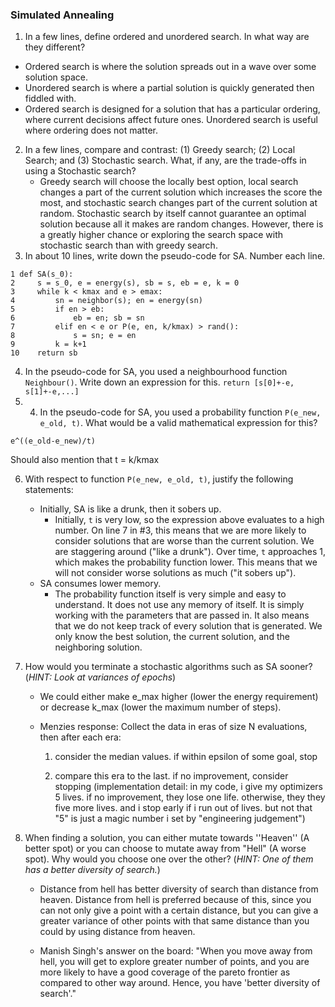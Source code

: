 
### Simulated Annealing

  1. In a few lines, define ordered and unordered search. In what way are they different?
  * Ordered search is where the solution spreads out in a wave over some solution space.
  * Unordered search is where a partial solution is quickly generated then fiddled with.
  * Ordered search is designed for a solution that has a particular ordering, where current decisions affect future ones. Unordered search is useful where ordering does not matter.
  2. In a few lines, compare and contrast: (1) Greedy search; (2) Local Search; and (3) Stochastic search. What, if any, are the trade-offs in using a Stochastic search?
        * Greedy search will choose the locally best option, local search changes a part of the current solution which increases the score the most, and stochastic search changes part of the current solution at random. Stochastic search by itself cannot guarantee an optimal solution because all it makes are random changes. However, there is a greatly higher chance or exploring the search space with stochastic search than with greedy search.
  3. In about 10 lines, write down the pseudo-code for SA. Number each line.
  ```
  1 def SA(s_0):
  2     s = s_0, e = energy(s), sb = s, eb = e, k = 0
  3     while k < kmax and e > emax:
  4         sn = neighbor(s); en = energy(sn)
  5         if en > eb:
  6             eb = en; sb = sn
  7         elif en < e or P(e, en, k/kmax) > rand():
  8             s = sn; e = en
  9         k = k+1
  10    return sb
  ```
  4. In the pseudo-code for SA, you used a neighbourhood function `Neighbour()`. Write down an expression for this.
  `return [s[0]+-e, s[1]+-e,...]`
  5. 4. In the pseudo-code for SA, you used a probability function `P(e_new, e_old, t)`. What would be a valid mathematical expression for this?
  ```
  e^((e_old-e_new)/t)
  ```
  Should also mention that t = k/kmax


  6. With respect to function `P(e_new, e_old, t)`, justify the following statements:
      * Initially, SA is like a drunk, then it sobers up.
        * Initially, `t` is very low, so the expression above evaluates to a high number. On line 7 in #3, this means that we are more likely to consider solutions that are worse than the current solution. We are staggering around ("like a drunk"). Over time, `t` approaches 1, which makes the probability function lower. This means that we will not consider worse solutions as much ("it sobers up").
      * SA consumes lower memory.
        * The probability function itself is very simple and easy to understand. It does not use any memory of itself. It is simply working with the parameters that are passed in. It also means that we do not keep track of every solution that is generated. We only know the best solution, the current solution, and the neighboring solution.
  7. How would you terminate a stochastic algorithms such as SA sooner? (*HINT: Look at variances of epochs*)
        * We could either make e_max higher (lower the energy requirement) or decrease k_max (lower the maximum number of steps).

        * Menzies response: Collect the data in eras of size N evaluations, then after each era: 

          1. consider the median values. if within epsilon of some goal, stop

          2. compare this era to the last. if no improvement, consider stopping (implementation detail: in my code, i give my optimizers 5 lives.  if no improvement, they lose one life. otherwise, they they five more lives. and i stop early if i run out of lives. but not that "5" is just a magic number i set by "engineering judgement")

  8. When finding a solution, you can either mutate towards ''Heaven'' (A better spot) or you can choose to mutate away from "Hell" (A worse spot). Why would you choose one over the other? (*HINT: One of them has a better diversity of search.*)
        * Distance from hell has better diversity of search than distance from heaven. Distance from hell is preferred because of this, since you can not only give a point with a certain distance, but you can give a greater variance of other points with that same distance than you could by using distance from heaven.

        * Manish Singh's answer on the board:  "When you move away from hell, you will get to explore greater number of points, and you are more likely to have a good coverage of the pareto frontier as compared to other way around. Hence, you have 'better diversity of search'."
